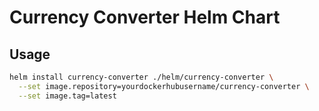 # Currency Converter Helm Chart

## Usage

```bash
helm install currency-converter ./helm/currency-converter \
  --set image.repository=yourdockerhubusername/currency-converter \
  --set image.tag=latest

